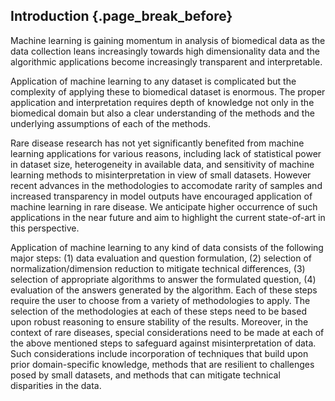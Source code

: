 ## Introduction {.page_break_before}

Machine learning is gaining momentum in analysis of biomedical data as the data collection leans increasingly towards high dimensionality data and the algorithmic applications become increasingly transparent and interpretable. 

Application of machine learning to any dataset is complicated but the complexity of applying these to biomedical dataset is enormous. 
The proper application and interpretation requires depth of knowledge not only in the biomedical domain but also a clear understanding of the methods and the underlying assumptions of each of the methods.

Rare disease research has not yet significantly benefited from machine learning applications for various reasons, including lack of statistical power in dataset size, heterogeneity in available data, and sensitivity of machine learning methods to misinterpretation in view of small datasets. 
However recent advances in the methodologies to accomodate rarity of samples and increased transparency in model outputs have encouraged application of machine learning in rare disease.
We anticipate higher occurrence of such applications in the near future and aim to highlight the current state-of-art in this perspective.

Application of machine learning to any kind of data consists of the following major steps: (1) data evaluation and question formulation, (2) selection of normalization/dimension reduction to mitigate technical differences, (3) selection of appropriate algorithms to answer the formulated question, (4) evaluation of the answers generated by the algorithm. 
Each of these steps require the user to choose from a variety of methodologies to apply. 
The selection of the methodologies at each of these steps need to be based upon robust reasoning to ensure stability of the results. 
Moreover, in the context of rare diseases, special considerations need to be made at each of the above mentioned steps to safeguard against misinterpretation of data.
Such considerations include incorporation of techniques that build upon prior domain-specific knowledge, methods that are resilient to challenges posed by small datasets, and methods that can mitigate technical disparities in the data.
